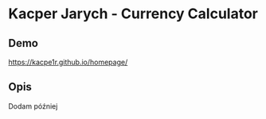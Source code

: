 # Kacper Jarych - Currency Calculator
## Demo

https://kacpe1r.github.io/homepage/

## Opis
Dodam później 
